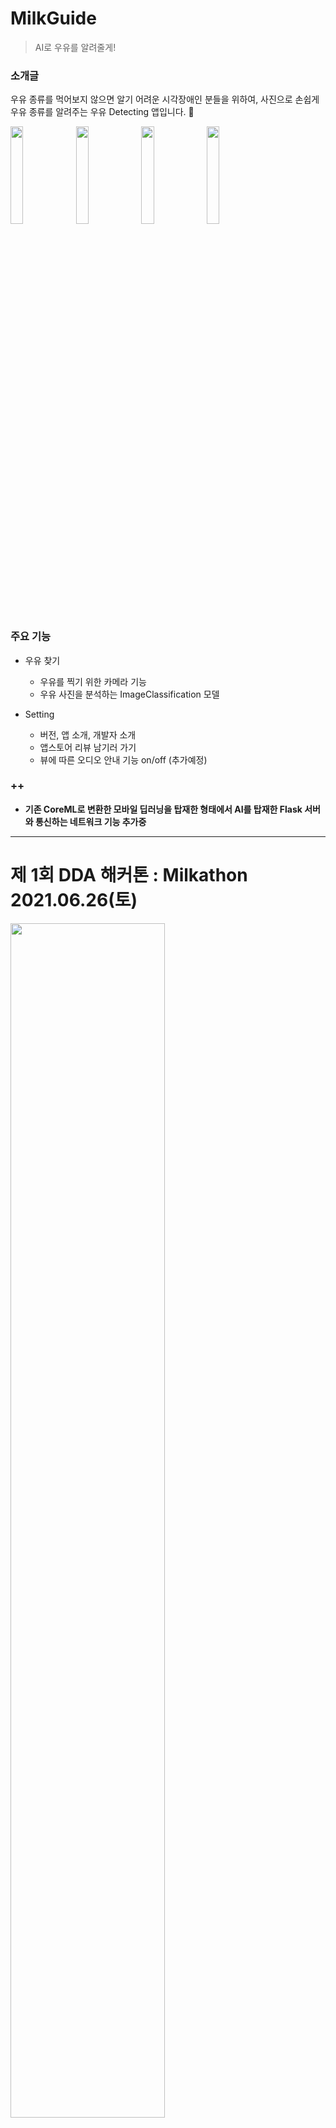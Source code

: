# MilkGuide

> AI로 우유를 알려줄게!

### 소개글

우유 종류를 먹어보지 않으면 알기 어려운 시각장애인 분들을 위하여, 사진으로 손쉽게 우유 종류를 알려주는 우유 Detecting 앱입니다. 🌝

<img src="https://user-images.githubusercontent.com/47033052/125451223-2816796c-a711-4493-a14f-d83307c85013.PNG" width="20%" height="20%"/>  <img src="https://user-images.githubusercontent.com/47033052/125451490-3ea6ee3a-a1b0-42a9-a031-376b19d5e293.png" width="20%" height="20%" /> <img src="https://user-images.githubusercontent.com/47033052/125451210-d07640a7-7dd9-41e3-8942-97374b4943f0.PNG" width="20%" height="20%" /> <img src="https://user-images.githubusercontent.com/47033052/125451235-883518b9-6fec-4e3e-8e4d-0c66945ee638.PNG" width="20%" height="20%" /> 

### 주요 기능

- 우유 찾기
  - 우유를 찍기 위한 카메라 기능
  - 우유 사진을 분석하는 ImageClassification 모델

- Setting
  - 버전, 앱 소개, 개발자 소개
  - 앱스토어 리뷰 남기러 가기
  - 뷰에 따른 오디오 안내 기능 on/off (추가예정)

### ++
- **기존 CoreML로 변환한 모바일 딥러닝을 탑재한 형태에서 AI를 탑재한 Flask 서버와 통신하는 네트워크 기능 추가중** 

---

# 제 1회 DDA 해커톤 : Milkathon 2021.06.26(토)

<img src="./images/01.png" width="70%"/>

## 1. 프로그램 기획 의도

시각장애인들은 손으로 우유인 것은 확인할 수 있지만, 손에 쥐고 있는 이 우유가 어떤 우유인지 직접 먹어보지 않으면 알기가 어렵다.

## 2. 해커톤을 통해 얻고자 하는 것

우유 detect를 통해서 차후에 음료수 detecting 어플 구현을 위한 뼈대 잡기

## 3. 프로그램 계획표

| 순서 |    시간     |   내용   |
| :--: | :---------: | :------: |
|  1   | 9시 ~ 12시  |  해커톤  |
|  2   | 12시 ~ 13시 |   점심   |
|  3   | 13시 ~ 18시 |  해커톤  |
|  4   | 15시 ~ 16시 | 중간점검 |
|  5   | 18시 ~ 19시 |   저녁   |
|  6   | 19시 ~ 21시 |  해커톤  |



## 4. 해커톤에서 만들고자 하는 것

**지인** : 우유 종류 분류기 구현

**희지** : 우유 detecting iOS 앱 구현

## 5. 해커톤 전 각자 해야 할 일

**지인**

- [x] 데이터셋 만들기
- [x] 어떤 네트워크를 사용해서 전이학습 할지 정하기

**희지**

- [x] 대략적인 ui 프로토타입 제작

## 6. 해커톤 당일 각자 해야할 일

**지인**

- [x] 모델 만들기

- [x] 모델 mlmodel로 컨버팅
  - 참조 : https://developer.apple.com/videos/play/tech-talks/10154/

**희지**

- [x] AVVideoCapture를 이용하여 카메라 구현
- [x] 촬영한 이미지 mlmodel input으로 넣어 predict
- [x] 모델 ouput 뷰에 띄우기 

## 7. 협업을 위해 사용할 툴

- GitHub
- Notion

